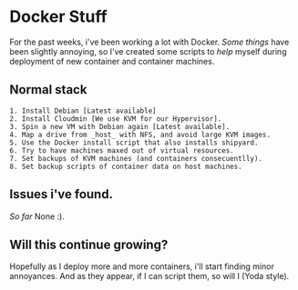 # Docker Stuff
For the past weeks, i've been working a lot with Docker.
_Some things_ have been slightly annoying, so I've created some scripts
to _help_ myself during deployment of new container and container machines.

## Normal stack
    1. Install Debian [Latest available]
    2. Install Cloudmin [We use KVM for our Hypervisor].
    3. Spin a new VM with Debian again [Latest available].
    4. Map a drive from _host_ with NFS, and avoid large KVM images.
    5. Use the Docker install script that also installs shipyard.
    6. Try to have machines maxed out of virtual resources.
    7. Set backups of KVM machines (and containers consecuentlly).
    8. Set backup scripts of container data on host machines.

## Issues i've found.
_So far_ None :).

## Will this continue growing?
Hopefully as I deploy more and more containers, i'll start finding minor annoyances.
And as they appear, if I can script them, so will I (Yoda style).
